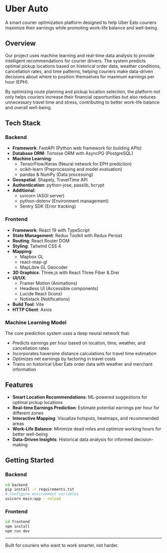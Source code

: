 # Uber Auto

A smart courier optimization platform designed to help Uber Eats couriers maximize their earnings while promoting work-life balance and well-being.

## Overview

Our project uses machine learning and real-time data analysis to provide intelligent recommendations for courier drivers. The system predicts optimal pickup locations based on historical order data, weather conditions, cancellation rates, and time patterns, helping couriers make data-driven decisions about where to position themselves for maximum earnings per hour (EPH).

By optimizing route planning and pickup location selection, the platform not only helps couriers increase their financial opportunities but also reduces unnecessary travel time and stress, contributing to better work-life balance and overall well-being.

## Tech Stack

### Backend

- **Framework**: FastAPI (Python web framework for building APIs)
- **Database ORM**: Tortoise ORM with AsyncPG (PostgreSQL)
- **Machine Learning**:
  - TensorFlow/Keras (Neural network for EPH prediction)
  - scikit-learn (Preprocessing and model evaluation)
  - pandas & NumPy (Data processing)
- **Geospatial**: Shapely, TravelTime API
- **Authentication**: python-jose, passlib, bcrypt
- **Additional**:
  - uvicorn (ASGI server)
  - python-dotenv (Environment management)
  - Sentry SDK (Error tracking)

### Frontend

- **Framework**: React 19 with TypeScript
- **State Management**: Redux Toolkit with Redux Persist
- **Routing**: React Router DOM
- **Styling**: Tailwind CSS 4
- **Mapping**:
  - Mapbox GL
  - react-map-gl
  - MapLibre GL Geocoder
- **3D Graphics**: Three.js with React Three Fiber & Drei
- **UI/UX**:
  - Framer Motion (Animations)
  - Headless UI (Accessible components)
  - Lucide React (Icons)
  - Notistack (Notifications)
- **Build Tool**: Vite
- **HTTP Client**: Axios

### Machine Learning Model

The core prediction system uses a deep neural network that:

- Predicts earnings per hour based on location, time, weather, and cancellation rates
- Incorporates haversine distance calculations for travel time estimation
- Optimizes net earnings by factoring in travel costs
- Trains on historical Uber Eats order data with weather and merchant information

## Features

- **Smart Location Recommendations**: ML-powered suggestions for optimal pickup locations
- **Real-time Earnings Prediction**: Estimate potential earnings per hour for different zones
- **Interactive Mapping**: Visualize hotspots, heatmaps, and recommended areas
- **Work-Life Balance**: Minimize dead miles and optimize working hours for better well-being
- **Data-Driven Insights**: Historical data analysis for informed decision-making

## Getting Started

### Backend

```bash
cd backend
pip install -r requirements.txt
# Configure environment variables
uvicorn main:app --reload
```

### Frontend

```bash
cd frontend
npm install
npm run dev
```

---

Built for couriers who want to work smarter, not harder.
